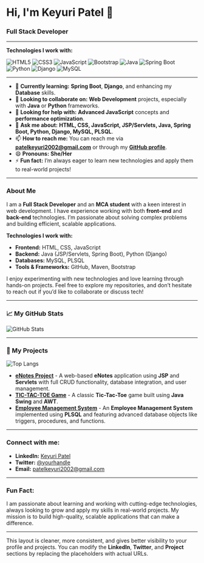 # Hi, I'm Keyuri Patel 👋
### Full Stack Developer

---

**Technologies I work with:**

  ![HTML5](https://img.shields.io/badge/HTML5-%23E34F26.svg?style=flat&logo=html5&logoColor=white) 
  ![CSS3](https://img.shields.io/badge/CSS3-%231572B6.svg?style=flat&logo=css3&logoColor=white) 
  ![JavaScript](https://img.shields.io/badge/JavaScript-%23F7DF1E.svg?style=flat&logo=javascript&logoColor=white)
  ![Bootstrap](https://img.shields.io/badge/Bootstrap-%23563D7C.svg?style=flat&logo=bootstrap&logoColor=white)
  ![Java](https://img.shields.io/badge/Java-%23FFB813.svg?style=flat&logo=java&logoColor=white) 
  ![Spring Boot](https://img.shields.io/badge/Spring%20Boot-%236DB33F.svg?style=flat&logo=spring-boot&logoColor=white) 
  ![Python](https://img.shields.io/badge/Python-%233B8EB9.svg?style=flat&logo=python&logoColor=white) 
  ![Django](https://img.shields.io/badge/Django-%23092E20.svg?style=flat&logo=django&logoColor=white)
  ![MySQL](https://img.shields.io/badge/MySQL-%2300f.svg?style=flat&logo=mysql&logoColor=white)


---

- 🌱 **Currently learning:** **Spring Boot**, **Django**, and enhancing my **Database** skills.
- 👯 **Looking to collaborate on:** **Web Development** projects, especially with **Java** or **Python** frameworks.
- 🤔 **Looking for help with:** **Advanced JavaScript** concepts and **performance optimization**.
- 💬 **Ask me about:** **HTML, CSS, JavaScript, JSP/Servlets, Java, Spring Boot, Python, Django, MySQL, PLSQL**.
- 📫 **How to reach me:** You can reach me via [**patelkeyuri2002@gmail.com**](mailto:patelkeyuri2002@gmail.com) or through my [**GitHub profile**](https://github.com/patelkeyuri2012).
- 😄 **Pronouns:** **She/Her**
- ⚡ **Fun fact:** I’m always eager to learn new technologies and apply them to real-world projects!

---

### About Me

I am a **Full Stack Developer** and an **MCA student** with a keen interest in web development. I have experience working with both **front-end** and **back-end** technologies. I’m passionate about solving complex problems and building efficient, scalable applications.

**Technologies I work with:**

- **Frontend:** HTML, CSS, JavaScript
- **Backend:** Java (JSP/Servlets, Spring Boot), Python (Django)
- **Databases:** MySQL, PLSQL
- **Tools & Frameworks:** GitHub, Maven, Bootstrap

I enjoy experimenting with new technologies and love learning through hands-on projects. Feel free to explore my repositories, and don’t hesitate to reach out if you’d like to collaborate or discuss tech!

---

### 📈 My GitHub Stats

![GitHub Stats](https://github-readme-stats.vercel.app/api?username=patelkeyuri2012&show_icons=true&theme=transparent)

---

### 📂 My Projects

![Top Langs](https://github-readme-stats.vercel.app/api/top-langs/?username=patelkeyuri2012&layout=compact)

- [**eNotes Project**](https://github.com/patelkeyuri2012/enotes) - A web-based **eNotes** application using **JSP** and **Servlets** with full CRUD functionality, database integration, and user management.
- [**TIC-TAC-TOE Game**](https://github.com/patelkeyuri2012/tic-tac-toe) - A classic **Tic-Tac-Toe** game built using **Java Swing** and **AWT**.
- [**Employee Management System**](https://github.com/patelkeyuri2012/employee-management) - An **Employee Management System** implemented using **PLSQL** and featuring advanced database objects like triggers, procedures, and functions.

---

### Connect with me:
- **LinkedIn:** [Keyuri Patel](https://www.linkedin.com/in/your-profile)
- **Twitter:** [@yourhandle](https://twitter.com/yourhandle)
- **Email:** [patelkeyuri2002@gmail.com](mailto:patelkeyuri2002@gmail.com)

---

### Fun Fact:
I am passionate about learning and working with cutting-edge technologies, always looking to grow and apply my skills in real-world projects. My mission is to build high-quality, scalable applications that can make a difference.

---

This layout is cleaner, more consistent, and gives better visibility to your profile and projects. You can modify the **LinkedIn**, **Twitter**, and **Project** sections by replacing the placeholders with actual URLs.
